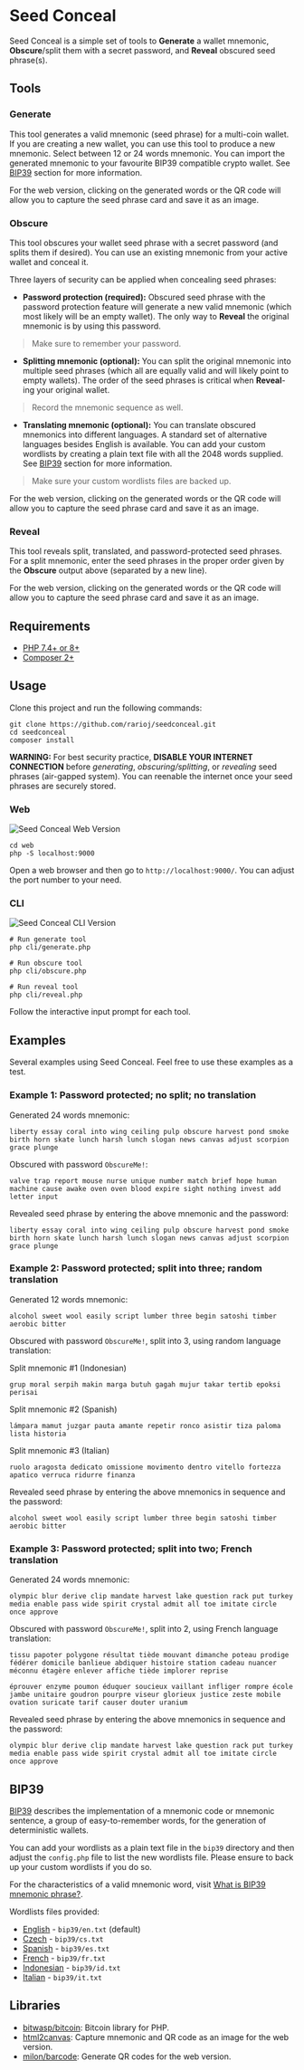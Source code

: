 # Seed Conceal

Seed Conceal is a simple set of tools to **Generate** a wallet mnemonic, **Obscure**/split them with a secret password, and **Reveal** obscured seed phrase(s).

## Tools

### Generate

This tool generates a valid mnemonic (seed phrase) for a multi-coin wallet. If you are creating a new wallet, you can use this tool to produce a new mnemonic. Select between 12 or 24 words mnemonic. You can import the generated mnemonic to your favourite BIP39 compatible crypto wallet. See [BIP39](#bip39) section for more information.

For the web version, clicking on the generated words or the QR code will allow you to capture the seed phrase card and save it as an image.

### Obscure

This tool obscures your wallet seed phrase with a secret password (and splits them if desired). You can use an existing mnemonic from your active wallet and conceal it.

Three layers of security can be applied when concealing seed phrases:

- **Password protection (required):** Obscured seed phrase with the password protection feature will generate a new valid mnemonic (which most likely will be an empty wallet). The only way to **Reveal** the original mnemonic is by using this password.

> Make sure to remember your password.

- **Splitting mnemonic (optional):** You can split the original mnemonic into multiple seed phrases (which all are equally valid and will likely point to empty wallets). The order of the seed phrases is critical when **Reveal**-ing your original wallet.

> Record the mnemonic sequence as well.

- **Translating mnemonic (optional):** You can translate obscured mnemonics into different languages. A standard set of alternative languages besides English is available. You can add your custom wordlists by creating a plain text file with all the 2048 words supplied. See [BIP39](#bip39) section for more information.

> Make sure your custom wordlists files are backed up.

For the web version, clicking on the generated words or the QR code will allow you to capture the seed phrase card and save it as an image.

### Reveal

This tool reveals split, translated, and password-protected seed phrases. For a split mnemonic, enter the seed phrases in the proper order given by the **Obscure** output above (separated by a new line).

For the web version, clicking on the generated words or the QR code will allow you to capture the seed phrase card and save it as an image.

## Requirements

- [PHP 7.4+ or 8+](https://www.php.net/)
- [Composer 2+](https://getcomposer.org/)

## Usage

Clone this project and run the following commands:
```
git clone https://github.com/rarioj/seedconceal.git
cd seedconceal
composer install
```

**WARNING:** For best security practice, **DISABLE YOUR INTERNET CONNECTION** before *generating*, *obscuring/splitting*, or *revealing* seed phrases (air-gapped system). You can reenable the internet once your seed phrases are securely stored.

### Web

![Seed Conceal Web Version](screenshot/seedconceal-web.png)

```
cd web
php -S localhost:9000
```

Open a web browser and then go to `http://localhost:9000/`. You can adjust the port number to your need.

### CLI

![Seed Conceal CLI Version](screenshot/seedconceal-cli.png)

```
# Run generate tool
php cli/generate.php

# Run obscure tool
php cli/obscure.php

# Run reveal tool
php cli/reveal.php
```

Follow the interactive input prompt for each tool.

## Examples

Several examples using Seed Conceal. Feel free to use these examples as a test.

### Example 1: Password protected; no split; no translation

Generated 24 words mnemonic:

`liberty essay coral into wing ceiling pulp obscure harvest pond smoke birth horn skate lunch harsh lunch slogan news canvas adjust scorpion grace plunge`

Obscured with password `ObscureMe!`:

`valve trap report mouse nurse unique number match brief hope human machine cause awake oven oven blood expire sight nothing invest add letter input`

Revealed seed phrase by entering the above mnemonic and the password:

`liberty essay coral into wing ceiling pulp obscure harvest pond smoke birth horn skate lunch harsh lunch slogan news canvas adjust scorpion grace plunge`

### Example 2: Password protected; split into three; random translation

Generated 12 words mnemonic:

`alcohol sweet wool easily script lumber three begin satoshi timber aerobic bitter`

Obscured with password `ObscureMe!`, split into 3, using random language translation:

Split mnemonic #1 (Indonesian)

`grup moral serpih makin marga butuh gagah mujur takar tertib epoksi perisai`

Split mnemonic #2 (Spanish)

`lámpara mamut juzgar pauta amante repetir ronco asistir tiza paloma lista historia`

Split mnemonic #3 (Italian)

`ruolo aragosta dedicato omissione movimento dentro vitello fortezza apatico verruca ridurre finanza`

Revealed seed phrase by entering the above mnemonics in sequence and the password:

`alcohol sweet wool easily script lumber three begin satoshi timber aerobic bitter`

### Example 3: Password protected; split into two; French translation

Generated 24 words mnemonic:

`olympic blur derive clip mandate harvest lake question rack put turkey media enable pass wide spirit crystal admit all toe imitate circle once approve`

Obscured with password `ObscureMe!`, split into 2, using French language translation:

`tissu papoter polygone résultat tiède mouvant dimanche poteau prodige fédérer domicile banlieue abdiquer histoire station cadeau nuancer méconnu étagère enlever affiche tiède implorer reprise`

`éprouver enzyme poumon éduquer soucieux vaillant infliger rompre école jambe unitaire goudron pourpre viseur glorieux justice zeste mobile ovation suricate tarif causer douter uranium`

Revealed seed phrase by entering the above mnemonics in sequence and the password:

`olympic blur derive clip mandate harvest lake question rack put turkey media enable pass wide spirit crystal admit all toe imitate circle once approve`

## BIP39

[BIP39](https://github.com/bitcoin/bips/blob/master/bip-0039.mediawiki) describes the implementation of a mnemonic code or mnemonic sentence, a group of easy-to-remember words, for the generation of deterministic wallets.

You can add your wordlists as a plain text file in the `bip39` directory and then adjust the `config.php` file to list the new wordlists file. Please ensure to back up your custom wordlists if you do so.

For the characteristics of a valid mnemonic word, visit [What is BIP39 mnemonic phrase?](https://getcoinplate.com/blog/what-is-bip39-mnemonic-phrase-2022-update/).

Wordlists files provided:

- [English](https://github.com/bitcoin/bips/blob/master/bip-0039/english.txt) - `bip39/en.txt` (default)
- [Czech](https://github.com/bitcoin/bips/blob/master/bip-0039/czech.txt) - `bip39/cs.txt`
- [Spanish](https://github.com/bitcoin/bips/blob/master/bip-0039/spanish.txt) - `bip39/es.txt`
- [French](https://github.com/bitcoin/bips/blob/master/bip-0039/french.txt) - `bip39/fr.txt`
- [Indonesian](https://github.com/Adiset/Mnemonik-Bahasa-Indonesia/blob/master/Mnemonik.txt) - `bip39/id.txt`
- [Italian](https://github.com/bitcoin/bips/blob/master/bip-0039/italian.txt) - `bip39/it.txt`

## Libraries

- [bitwasp/bitcoin](https://github.com/Bit-Wasp/bitcoin-php): Bitcoin library for PHP.
- [html2canvas](https://html2canvas.hertzen.com/): Capture mnemonic and QR code as an image for the web version.
- [milon/barcode](https://github.com/milon/barcode): Generate QR codes for the web version.
